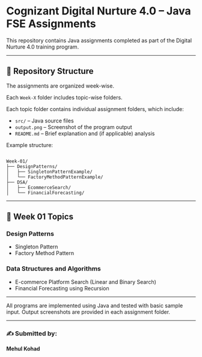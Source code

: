 # Cognizant Digital Nurture 4.0 – Java FSE Assignments

This repository contains Java assignments completed as part of the Digital Nurture 4.0 training program.

---

## 📁 Repository Structure

The assignments are organized week-wise. 

Each `Week-X` folder includes topic-wise folders. 

Each topic folder contains individual assignment folders, which include:

- `src/` – Java source files
- `output.png` – Screenshot of the program output
- `README.md` – Brief explanation and (if applicable) analysis

Example structure:


```

Week-01/
├── DesignPatterns/
│   ├── SingletonPatternExample/
│   └── FactoryMethodPatternExample/
├── DSA/
│   ├── EcommerceSearch/
│   └── FinancialForecasting/

```

---

## 📅 Week 01 Topics

### Design Patterns
- Singleton Pattern
- Factory Method Pattern

### Data Structures and Algorithms
- E-commerce Platform Search (Linear and Binary Search)
- Financial Forecasting using Recursion

---

All programs are implemented using Java and tested with basic sample input. Output screenshots are provided in each assignment folder.

---

### ✍️ Submitted by:
**Mehul Kohad**














